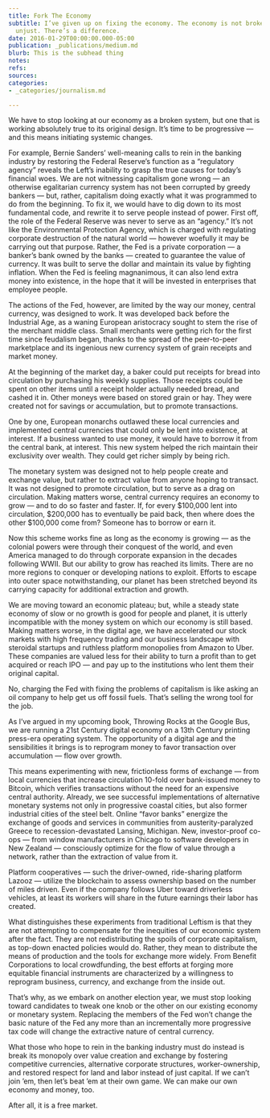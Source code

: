 ```yaml
---
title: Fork The Economy
subtitle: I’ve given up on fixing the economy. The economy is not broken. It’s simply
  unjust. There’s a difference.
date: 2016-01-29T00:00:00.000-05:00
publication: _publications/medium.md
blurb: This is the subhead thing
notes: 
refs: 
sources: 
categories:
- _categories/journalism.md

---
```

We have to stop looking at our economy as a broken system, but one that is working absolutely true to its original design. It’s time to be progressive — and this means initiating systemic changes.

For example, Bernie Sanders’ well-meaning calls to rein in the banking industry by restoring the Federal Reserve’s function as a “regulatory agency” reveals the Left’s inability to grasp the true causes for today’s financial woes. We are not witnessing capitalism gone wrong — an otherwise egalitarian currency system has not been corrupted by greedy bankers — but, rather, capitalism doing exactly what it was programmed to do from the beginning. To fix it, we would have to dig down to its most fundamental code, and rewrite it to serve people instead of power.
First off, the role of the Federal Reserve was never to serve as an “agency.” It’s not like the Environmental Protection Agency, which is charged with regulating corporate destruction of the natural world — however woefully it may be carrying out that purpose. Rather, the Fed is a private corporation — a banker’s bank owned by the banks — created to guarantee the value of currency. It was built to serve the dollar and maintain its value by fighting inflation. When the Fed is feeling magnanimous, it can also lend extra money into existence, in the hope that it will be invested in enterprises that employee people.

The actions of the Fed, however, are limited by the way our money, central currency, was designed to work. It was developed back before the Industrial Age, as a waning European aristocracy sought to stem the rise of the merchant middle class. Small merchants were getting rich for the first time since feudalism began, thanks to the spread of the peer-to-peer marketplace and its ingenious new currency system of grain receipts and market money.

At the beginning of the market day, a baker could put receipts for bread into circulation by purchasing his weekly supplies. Those receipts could be spent on other items until a receipt holder actually needed bread, and cashed it in. Other moneys were based on stored grain or hay. They were created not for savings or accumulation, but to promote transactions.

One by one, European monarchs outlawed these local currencies and implemented central currencies that could only be lent into existence, at interest. If a business wanted to use money, it would have to borrow it from the central bank, at interest. This new system helped the rich maintain their exclusivity over wealth. They could get richer simply by being rich.

The monetary system was designed not to help people create and exchange value, but rather to extract value from anyone hoping to transact. It was not designed to promote circulation, but to serve as a drag on circulation.
Making matters worse, central currency requires an economy to grow — and to do so faster and faster. If, for every $100,000 lent into circulation, $200,000 has to eventually be paid back, then where does the other $100,000 come from? Someone has to borrow or earn it.

Now this scheme works fine as long as the economy is growing — as the colonial powers were through their conquest of the world, and even America managed to do through corporate expansion in the decades following WWII. But our ability to grow has reached its limits. There are no more regions to conquer or developing nations to exploit. Efforts to escape into outer space notwithstanding, our planet has been stretched beyond its carrying capacity for additional extraction and growth.

We are moving toward an economic plateau; but, while a steady state economy of slow or no growth is good for people and planet, it is utterly incompatible with the money system on which our economy is still based.
Making matters worse, in the digital age, we have accelerated our stock markets with high frequency trading and our business landscape with steroidal startups and ruthless platform monopolies from Amazon to Uber. These companies are valued less for their ability to turn a profit than to get acquired or reach IPO — and pay up to the institutions who lent them their original capital.

No, charging the Fed with fixing the problems of capitalism is like asking an oil company to help get us off fossil fuels. That’s selling the wrong tool for the job.

As I’ve argued in my upcoming book, Throwing Rocks at the Google Bus, we are running a 21st Century digital economy on a 13th Century printing press-era operating system. The opportunity of a digital age and the sensibilities it brings is to reprogram money to favor transaction over accumulation — flow over growth.

This means experimenting with new, frictionless forms of exchange — from local currencies that increase circulation 10-fold over bank-issued money to Bitcoin, which verifies transactions without the need for an expensive central authority. Already, we see successful implementations of alternative monetary systems not only in progressive coastal cities, but also former industrial cities of the steel belt. Online “favor banks” energize the exchange of goods and services in communities from austerity-paralyzed Greece to recession-devastated Lansing, Michigan. New, investor-proof co-ops — from window manufacturers in Chicago to software developers in New Zealand — consciously optimize for the flow of value through a network, rather than the extraction of value from it.

Platform cooperatives — such the driver-owned, ride-sharing platform Lazooz — utilize the blockchain to assess ownership based on the number of miles driven. Even if the company follows Uber toward driverless vehicles, at least its workers will share in the future earnings their labor has created.

What distinguishes these experiments from traditional Leftism is that they are not attempting to compensate for the inequities of our economic system after the fact. They are not redistributing the spoils of corporate capitalism, as top-down enacted policies would do. Rather, they mean to distribute the means of production and the tools for exchange more widely. From Benefit Corporations to local crowdfunding, the best efforts at forging more equitable financial instruments are characterized by a willingness to reprogram business, currency, and exchange from the inside out.

That’s why, as we embark on another election year, we must stop looking toward candidates to tweak one knob or the other on our existing economy or monetary system. Replacing the members of the Fed won’t change the basic nature of the Fed any more than an incrementally more progressive tax code will change the extractive nature of central currency.

What those who hope to rein in the banking industry must do instead is break its monopoly over value creation and exchange by fostering competitive currencies, alternative corporate structures, worker-ownership, and restored respect for land and labor instead of just capital. If we can’t join ’em, then let’s beat ’em at their own game. We can make our own economy and money, too.

After all, it is a free market.